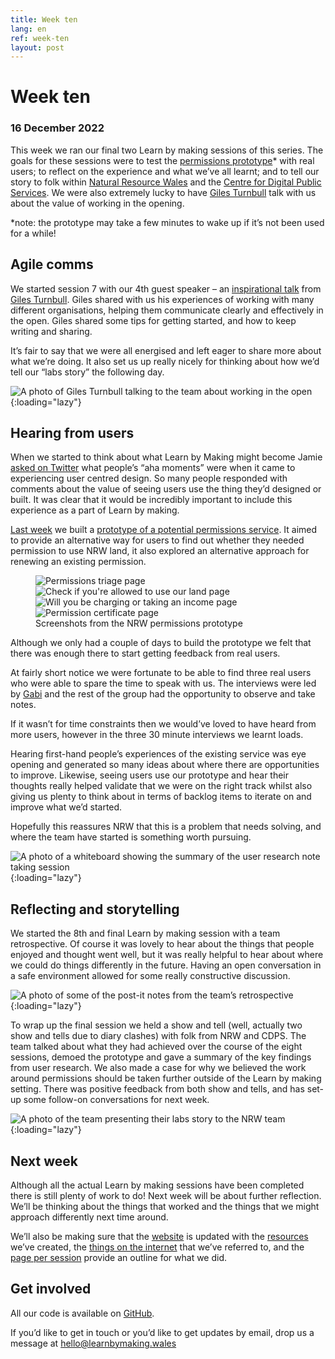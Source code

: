 ```yaml
---
title: Week ten
lang: en
ref: week-ten
layout: post
---
```


# Week ten
### 16 December 2022

This week we ran our final two Learn by making sessions of this series. The goals for these sessions were to test the [permissions prototype](https://permissions-prototype.onrender.com/)* with real users; to reflect on the experience and what we’ve all learnt; and to tell our story to folk within [Natural Resource Wales](https://naturalresources.wales) and the [Centre for Digital Public Services](https://digitalpublicservices.gov.wales). We were also extremely lucky to have [Giles Turnbull](https://twitter.com/gilest) talk with us about the value of working in the opening.  

*note: the prototype may take a few minutes to wake up if it’s not been used for a while! 

## Agile comms

We started session 7 with our 4th guest speaker – an [inspirational talk](https://www.usethehumanvoice.com/lbm-dec22/) from [Giles Turnbull](https://gilest.org/). Giles shared with us his experiences of working with many different organisations, helping them communicate clearly and effectively in the open. Giles shared some tips for getting started, and how to keep writing and sharing.

It’s fair to say that we were all energised and left eager to share more about what we’re doing. It also set us up really nicely for thinking about how we’d tell our “labs story” the following day.

![A photo of Giles Turnbull talking to the team about working in the open](/assets/images/giles.jpeg){:loading="lazy"}

## Hearing from users

When we started to think about what Learn by Making might become Jamie [asked on Twitter](https://twitter.com/itsallgonewrong/status/1580493265769402371) what people’s “aha moments” were when it came to experiencing user centred design. So many people responded with comments about the value of seeing users use the thing they’d designed or built. It was clear that it would be incredibly important to include this experience as a part of Learn by making.

[Last week](https://learnbymaking.wales/en/updates/2022/12/09/week-nine.html) we built a [prototype of a potential permissions service](https://permissions-prototype.onrender.com/). It aimed to provide an alternative way for users to find out whether they needed permission to use NRW land, it also explored an alternative approach for renewing an existing permission.

<figure class="app-multi-image">
  <img src="/assets/images/prototype/triage-page.png" alt="Permissions triage page" loading="lazy">
  <img src="assets/images/prototype/start-page.png" alt="Check if you're allowed to use our land page" loading="lazy">
  <img src="/assets/images/prototype/charging-questions.png" alt="Will you be charging or taking an income page" loading="lazy">
  <img src="/assets/images/prototype/digital-certificate.png" alt="Permission certificate page" loading="lazy">
  <figcaption class="app-multi-image__caption">Screenshots from the NRW permissions prototype</figcaption>
</figure>

Although we only had a couple of days to build the prototype we felt that there was enough there to start getting feedback from real users.

At fairly short notice we were fortunate to be able to find three real users who were able to spare the time to speak with us. The interviews were led by [Gabi](https://twitter.com/gabim_e) and the rest of the group had the opportunity to observe and take notes.

If it wasn’t for time constraints then we would’ve loved to have heard from more users, however in the three 30 minute interviews we learnt loads.

Hearing first-hand people’s experiences of the existing service was eye opening and generated so many ideas about where there are opportunities to improve. Likewise, seeing users use our prototype and hear their thoughts really helped validate that we were on the right track whilst also giving us plenty to think about in terms of backlog items to iterate on and improve what we’d started.

Hopefully this reassures NRW that this is a problem that needs solving, and where the team have started is something worth pursuing. 

![A photo of a whiteboard showing the summary of the user research note taking session](/assets/images/user-research-notes.jpeg){:loading="lazy"}

## Reflecting and storytelling

We started the 8th and final Learn by making session with a team retrospective. Of course it was lovely to hear about the things that people enjoyed and thought went well, but it was really helpful to hear about where we could do things differently in the future. Having an open conversation in a safe environment allowed for some really constructive discussion.

![A photo of some of the post-it notes from the team’s retrospective](/assets/images/retrospective.jpeg){:loading="lazy"}

To wrap up the final session we held a show and tell (well, actually two show and tells due to diary clashes) with folk from NRW and CDPS. The team talked about what they had achieved over the course of the eight sessions, demoed the prototype and gave a summary of the key findings from user research. We also made a case for why we believed the work around permissions should be taken further outside of the Learn by making setting. There was positive feedback from both show and tells, and has set-up some follow-on conversations for next week. 

![A photo of the team presenting their labs story to the NRW team](/assets/images/telling-the-story.jpeg){:loading="lazy"}

## Next week

Although all the actual Learn by making sessions have been completed there is still plenty of work to do! Next week will be about further reflection. We’ll be thinking about the things that worked and the things that we might approach differently next time around.

We’ll also be making sure that the [website](https://learnbymaking.wales/) is updated with the [resources](https://learnbymaking.wales/en/resource) we’ve created, the [things on the internet](https://learnbymaking.wales/en/reading-list) that we’ve referred to, and the [page per session](https://learnbymaking.wales/en/the-labs/) provide an outline for what we did.

## Get involved
All our code is available on [GitHub](https://github.com/orgs/learnbymakingwales/repositories).

If you’d like to get in touch or you’d like to get updates by email, drop us a message at [hello@learnbymaking.wales](mailTo:hello@learnbymaking.wales)